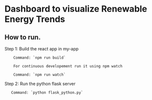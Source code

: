 # Dashboard to visualize Renewable Energy Trends

## How to run.

 Step 1: Build the react app in my-app

        Command: `npm run build`

        For continuous developement run it using npm watch

        Command: `npm run watch`

Step 2: Run the python flask server

       Command: `python flask_python.py`

        